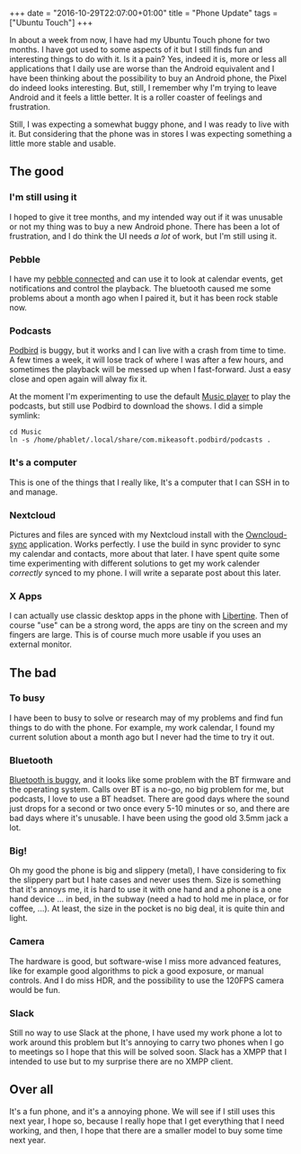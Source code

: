+++
date = "2016-10-29T22:07:00+01:00"
title = "Phone Update"
tags = ["Ubuntu Touch"]
+++

In about a week from now, I have had my Ubuntu Touch phone for two months. I have got used to some aspects of it but I still finds fun and interesting things to do with it. Is it a pain? Yes, indeed it is, more or less all applications that I daily use are worse than the Android equivalent and I have been thinking about the possibility to buy an Android phone, the Pixel do indeed looks interesting. But, still, I remember why I'm trying to leave Android and it feels a little better. It is a roller coaster of feelings and frustration.

Still, I was expecting a somewhat buggy phone, and I was ready to live with it. But considering that the phone was in stores I was expecting something a little more stable and usable.

## The good
### I'm still using it
I hoped to give it tree months, and my intended way out if it was unusable or not my thing was to buy a new Android phone. There has been a lot of frustration, and I do think the UI needs *a lot* of work, but I'm still using it.

### Pebble
I have my [pebble connected](https://launchpad.net/rockwork) and can use it to look at calendar events, get notifications and control the playback. The bluetooth caused me some problems about a month ago when I paired it, but it has been rock stable now.

### Podcasts
[Podbird](https://launchpad.net/podbird) is buggy, but it works and I can live with a crash from time to time. A few times a week, it will lose track of where I was after a few hours, and sometimes the playback will be messed up when I fast-forward. Just a easy close and open again will alway fix it.

At the moment I'm experimenting to use the default [Music player](https://developer.ubuntu.com/en/community/core-apps/music/) to play the podcasts, but still use Podbird to download the shows. I did a simple symlink:

```
cd Music
ln -s /home/phablet/.local/share/com.mikeasoft.podbird/podcasts .
```

### It's a computer
This is one of the things that I really like, It's a computer that I can SSH in to and manage.

### Nextcloud

Pictures and files are synced with my Nextcloud install with the [Owncloud-sync](https://launchpad.net/owncloud-sync) application. Works perfectly. I use the build in sync provider to sync my calendar and contacts, more about that later. I have spent quite some time experimenting with different solutions to get my work calender *correctly* synced to my phone. I will write a separate post about this later.

### X Apps
I can actually use classic desktop apps in the phone with [Libertine](https://wiki.ubuntu.com/Touch/Libertine). Then of course "use" can be a strong word, the apps are tiny on the screen and my fingers are large. This is of course much more usable if you uses an external monitor.

## The bad

### To busy
I have been to busy to solve or research may of my problems and find fun things to do with the phone. For example, my work calendar, I found my current solution about a month ago but I never had the time to try it out.

### Bluetooth
[Bluetooth is buggy](https://bugs.launchpad.net/canonical-devices-system-image/+bug/1590844), and it looks like some problem with the BT firmware and the operating system. Calls over BT is a no-go, no big problem for me, but podcasts, I love to use a BT headset. There are good days where the sound just drops for a second or two once every 5-10 minutes or so, and there are bad days where it's unusable. I have been using the good old 3.5mm jack a lot.

### Big!

Oh my good the phone is big and slippery (metal), I have considering to fix the slippery part but I hate cases and never uses them. Size is something that it's annoys me, it is hard to use it with one hand and a phone is a one hand device ... in bed, in the subway (need a had to hold me in place, or for coffee, ...). At least, the size in the pocket is no big deal, it is quite thin and light.

### Camera
The hardware is good, but software-wise I miss more advanced features, like for example good algorithms to pick a good exposure, or manual controls. And I do miss HDR, and the possibility to use the 120FPS camera would be fun.

### Slack
Still no way to use Slack at the phone, I have used my work phone a lot to work around this problem but It's annoying to carry two phones when I go to meetings so I hope that this will be solved soon. Slack has a XMPP that I intended to use but to my surprise there are no XMPP client.

## Over all

It's a fun phone, and it's a annoying phone. We will see if I still uses this next year, I hope so, because I really hope that I get everything that I need working, and then, I hope that there are a smaller model to buy some time next year.